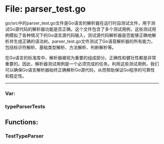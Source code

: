# File: parser_test.go

go/src中的parser_test.go文件是Go语言的解析器在运行时自测试文件，用于测试Go源代码的解析器功能是否正确。这个文件包含了多个测试用例，这些测试用例模拟了各种情况下的Go语言源代码输入，测试源代码解析器是否能够正确地解析并生成正确的语法树。parser_test.go文件测试了Go语音解析器的所有能力，包括标识符解析、基础类型解析、方法解析、判断解析等。

在Go语言的标准库中，解析器被视为重要的组成部分。正确性和健壮性都是非常重要的。因此，解析器测试用例是一个必须完成的任务。利用这些测试用例，我们可以确保Go语言解析器始终正确解析Go源代码，从而帮助保证Go程序的可靠性和稳定性。




---

### Var:

### typeParserTests





## Functions:

### TestTypeParser





